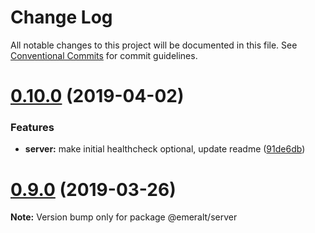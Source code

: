 # Change Log

All notable changes to this project will be documented in this file.
See [Conventional Commits](https://conventionalcommits.org) for commit guidelines.

# [0.10.0](https://github.com/emeralt/emeralt/compare/v0.9.0...v0.10.0) (2019-04-02)


### Features

* **server:** make initial healthcheck optional, update readme ([91de6db](https://github.com/emeralt/emeralt/commit/91de6db))





# [0.9.0](https://github.com/emeralt/emeralt/compare/v0.8.0...v0.9.0) (2019-03-26)

**Note:** Version bump only for package @emeralt/server
